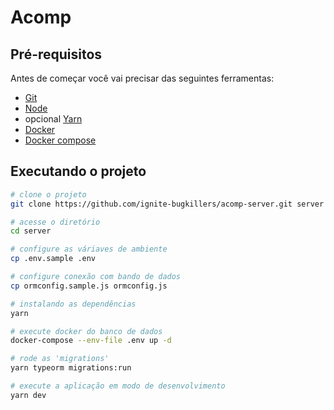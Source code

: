 # Acomp

## Pré-requisitos

Antes de começar você vai precisar das seguintes ferramentas:

- [Git](https://git-scm.com/downloads)
- [Node](https://nodejs.org/en/)
- opcional [Yarn](https://classic.yarnpkg.com/en/docs/install)
- [Docker](https://docs.docker.com/engine/install/)
- [Docker compose](https://docs.docker.com/compose/install/)

## Executando o projeto

```bash
# clone o projeto
git clone https://github.com/ignite-bugkillers/acomp-server.git server

# acesse o diretório
cd server

# configure as váriaves de ambiente
cp .env.sample .env

# configure conexão com bando de dados
cp ormconfig.sample.js ormconfig.js

# instalando as dependências
yarn

# execute docker do banco de dados
docker-compose --env-file .env up -d

# rode as 'migrations'
yarn typeorm migrations:run

# execute a aplicação em modo de desenvolvimento
yarn dev
```
